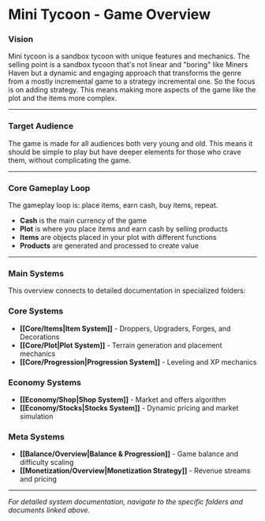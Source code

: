 # Mini Tycoon - Game Overview

### Vision

Mini tycoon is a sandbox tycoon with unique features and mechanics. The selling point is a sandbox tycoon that's not linear and "boring" like Miners Haven but a dynamic and engaging approach that transforms the genre from a mostly incremental game to a strategy incremental one. So the focus is on adding strategy. This means making more aspects of the game like the plot and the items more complex.

---
### Target Audience

The game is made for all audiences both very young and old. This means it should be simple to play but have deeper elements for those who crave them, without complicating the game.

---
### Core Gameplay Loop

The gameplay loop is: place items, earn cash, buy items, repeat.

- **Cash** is the main currency of the game
- **Plot** is where you place items and earn cash by selling products
- **Items** are objects placed in your plot with different functions
- **Products** are generated and processed to create value

---
### Main Systems

This overview connects to detailed documentation in specialized folders:

### Core Systems
- **[[Core/Items|Item System]]** - Droppers, Upgraders, Forges, and Decorations
- **[[Core/Plot|Plot System]]** - Terrain generation and placement mechanics
- **[[Core/Progression|Progression System]]** - Leveling and XP mechanics

### Economy Systems  
- **[[Economy/Shop|Shop System]]** - Market and offers algorithm
- **[[Economy/Stocks|Stocks System]]** - Dynamic pricing and market simulation

### Meta Systems
- **[[Balance/Overview|Balance & Progression]]** - Game balance and difficulty scaling
- **[[Monetization/Overview|Monetization Strategy]]** - Revenue streams and pricing

---

*For detailed system documentation, navigate to the specific folders and documents linked above.*